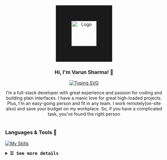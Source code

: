 <br/>
<p align="center">
<img src="https://avatars.githubusercontent.com/u/110775856?v=4" alt="Logo" width="80" height="80" border=50%>
  <h3 align="center">Hi, I'm Varun Sharma! 👋</h3>
  <p align="center">
  <a href="https://git.io/typing-svg">
    <img src="https://readme-typing-svg.herokuapp.com?font=Fira+Code&pause=1000&random=false&width=435&lines=Complex+simplicity%3A+I+use+Linux." alt="Typing SVG" />
  </a>
</p>
  <p align="center">
    I’m a full-stack developer with great experience and passion for coding and building plain interfaces. I have a manic love for great high-loaded projects. Plus, I’m an easy-going person and fit in any team. I work remotely(on-site also) and save your budget on my workplace. So, if you have a complicated task, you’ve found the right person
    <br/>
    <br/>
  </p>
</p>

### Languages & Tools 🧰

[![My Skills](https://skillicons.dev/icons?i=html,css,js,react,nodejs,express,androidstudio,flask,aws,docker,redis,tauri,nextjs,kotlin,gcp,mongodb,mysql,py,lua,flutter,linux,git,github,neovim,bash,window)](https://skillicons.dev)

<details>
    <summary><samp><b>&#9776; See more details</b></samp></summary>
<p align="center">
  <samp>
    <b>Work is Worship</b>
    <br>
    I like Penguins, dislike Apples, and I choose not to use Windows.
    <br>
    <img src="https://raw.githubusercontent.com/VarunSharma3520/VarunSharma3520/main/animated.gif" alt="Animated GIF" width="90%">
  </samp>
</p>
</details>
